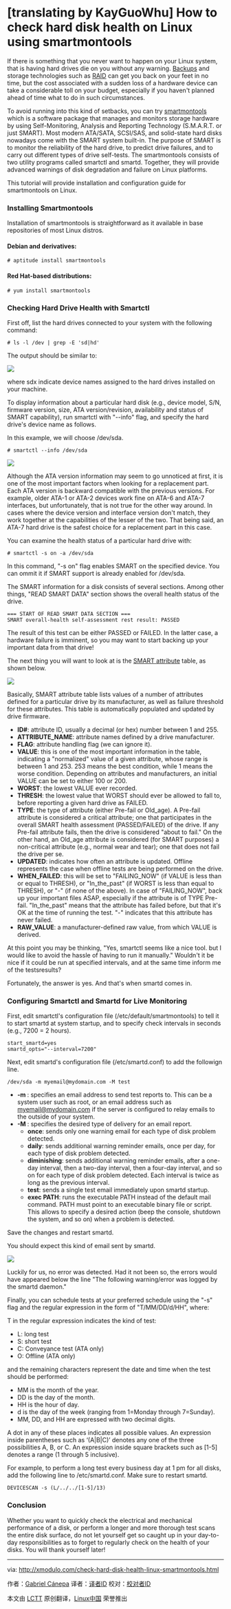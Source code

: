 [translating by KayGuoWhu]
How to check hard disk health on Linux using smartmontools
================================================================================
If there is something that you never want to happen on your Linux system, that is having hard drives die on you without any warning. [Backups][1] and storage technologies such as [RAID][2] can get you back on your feet in no time, but the cost associated with a sudden loss of a hardware device can take a considerable toll on your budget, especially if you haven't planned ahead of time what to do in such circumstances.

To avoid running into this kind of setbacks, you can try [smartmontools][3] which is a software package that manages and monitors storage hardware by using Self-Monitoring, Analysis and Reporting Technology (S.M.A.R.T. or just SMART). Most modern ATA/SATA, SCSI/SAS, and solid-state hard disks nowadays come with the SMART system built-in. The purpose of SMART is to monitor the reliability of the hard drive, to predict drive failures, and to carry out different types of drive self-tests. The smartmontools consists of two utility programs called smartctl and smartd. Together, they will provide advanced warnings of disk degradation and failure on Linux platforms.

This tutorial will provide installation and configuration guide for smartmontools on Linux.

### Installing Smartmontools ###

Installation of smartmontools is straightforward as it available in base repositories of most Linux distros.

#### Debian and derivatives: ####

    # aptitude install smartmontools 

#### Red Hat-based distributions: ####

    # yum install smartmontools

### Checking Hard Drive Health with Smartctl ###

First off, list the hard drives connected to your system with the following command:

    # ls -l /dev | grep -E 'sd|hd'

The output should be similar to:

![](https://farm4.staticflickr.com/3953/15352881249_96c09f7ccc_o.png)

where sdx indicate device names assigned to the hard drives installed on your machine.

To display information about a particular hard disk (e.g., device model, S/N, firmware version, size, ATA version/revision, availability and status of SMART capability), run smartctl with "--info" flag, and specify the hard drive's device name as follows.

In this example, we will choose /dev/sda.

    # smartctl --info /dev/sda 

![](https://farm4.staticflickr.com/3928/15353873870_00a8dddf89_z.jpg)

Although the ATA version information may seem to go unnoticed at first, it is one of the most important factors when looking for a replacement part. Each ATA version is backward compatible with the previous versions. For example, older ATA-1 or ATA-2 devices work fine on ATA-6 and ATA-7 interfaces, but unfortunately, that is not true for the other way around. In cases where the device version and interface version don't match, they work together at the capabilities of the lesser of the two. That being said, an ATA-7 hard drive is the safest choice for a replacement part in this case.

You can examine the health status of a particular hard drive with:

    # smartctl -s on -a /dev/sda 

In this command, "-s on" flag enables SMART on the specified device. You can ommit it if SMART support is already enabled for /dev/sda.

The SMART information for a disk consists of several sections. Among other things, "READ SMART DATA" section shows the overall health status of the drive.

    === START OF READ SMART DATA SECTION ===
    SMART overall-health self-assessment rest result: PASSED

The result of this test can be either PASSED or FAILED. In the latter case, a hardware failure is imminent, so you may want to start backing up your important data from that drive!

The next thing you will want to look at is the [SMART attribute][4] table, as shown below.

![](https://farm6.staticflickr.com/5612/15539511935_dd62f6c9ef_z.jpg)

Basically, SMART attribute table lists values of a number of attributes defined for a particular drive by its manufacturer, as well as failure threshold for these attributes. This table is automatically populated and updated by drive firmware.

- **ID#**: attribute ID, usually a decimal (or hex) number between 1 and 255.
- **ATTRIBUTE_NAME**: attribute names defined by a drive manufacturer.
- **FLAG**: attribute handling flag (we can ignore it).
- **VALUE**: this is one of the most important information in the table, indicating a "normalized" value of a given attribute, whose range is between 1 and 253. 253 means the best condition, while 1 means the worse condition. Depending on attributes and manufacturers, an initial VALUE can be set to either 100 or 200.
- **WORST**: the lowest VALUE ever recorded.
- **THRESH**: the lowest value that WORST should ever be allowed to fall to, before reporting a given hard drive as FAILED.
- **TYPE**: the type of attribute (either Pre-fail or Old_age). A Pre-fail attribute is considered a critical attribute; one that participates in the overall SMART health assessment (PASSED/FAILED) of the drive. If any Pre-fail attribute fails, then the drive is considered "about to fail." On the other hand, an Old_age attribute is considered (for SMART purposes) a non-critical attribute (e.g., normal wear and tear); one that does not fail the drive per se.
- **UPDATED**: indicates how often an attribute is updated. Offline represents the case when offline tests are being performed on the drive.
- **WHEN_FAILED**: this will be set to "FAILING_NOW" (if VALUE is less than or equal to THRESH), or "In_the_past" (if WORST is less than equal to THRESH), or "-" (if none of the above). In case of "FAILING_NOW", back up your important files ASAP, especially if the attribute is of TYPE Pre-fail. "In_the_past" means that the attribute has failed before, but that it's OK at the time of running the test. "-" indicates that this attribute has never failed.
- **RAW_VALUE**: a manufacturer-defined raw value, from which VALUE is derived. 

At this point you may be thinking, "Yes, smartctl seems like a nice tool. but I would like to avoid the hassle of having to run it manually." Wouldn't it be nice if it could be run at specified intervals, and at the same time inform me of the testsresults?

Fortunately, the answer is yes. And that's when smartd comes in.

### Configuring Smartctl and Smartd for Live Monitoring ###

First, edit smartctl's configuration file (/etc/default/smartmontools) to tell it to start smartd at system startup, and to specify check intervals in seconds (e.g., 7200 = 2 hours).

    start_smartd=yes
    smartd_opts="--interval=7200"

Next, edit smartd's configuration file (/etc/smartd.conf) to add the followign line.

    /dev/sda -m myemail@mydomain.com -M test


- **-m <email-address>**: specifies an email address to send test reports to. This can be a system user such as root, or an email address such as myemail@mydomain.com if the server is configured to relay emails to the outside of your system.
- **-M <delivery-type>**: specifies the desired type of delivery for an email report.
	- **once**: sends only one warning email for each type of disk problem detected.
	- **daily**: sends additional warning reminder emails, once per day, for each type of disk problem detected.
	- **diminishing**: sends additional warning reminder emails, after a one-day interval, then a two-day interval, then a four-day interval, and so on for each type of disk problem detected. Each interval is twice as long as the previous interval.
	- **test**: sends a single test email immediately upon smartd startup.
	- **exec PATH**: runs the executable PATH instead of the default mail command. PATH must point to an executable binary file or script. This allows to specify a desired action (beep the console, shutdown the system, and so on) when a problem is detected. 

Save the changes and restart smartd.

You should expect this kind of email sent by smartd.

![](https://farm6.staticflickr.com/5612/15539511945_b344814c74_o.png)

Luckily for us, no error was detected. Had it not been so, the errors would have appeared below the line "The following warning/error was logged by the smartd daemon."

Finally, you can schedule tests at your preferred schedule using the "-s" flag and the regular expression in the form of "T/MM/DD/d/HH", where:

T in the regular expression indicates the kind of test:

- L: long test
- S: short test
- C: Conveyance test (ATA only)
- O: Offline (ATA only) 

and the remaining characters represent the date and time when the test should be performed:

- MM is the month of the year.
- DD is the day of the month.
- HH is the hour of day.
- d is the day of the week (ranging from 1=Monday through 7=Sunday).
- MM, DD, and HH are expressed with two decimal digits. 

A dot in any of these places indicates all possible values. An expression inside parentheses such as ‘(A|B|C)’ denotes any one of the three possibilities A, B, or C. An expression inside square brackets such as [1-5] denotes a range (1 through 5 inclusive).

For example, to perform a long test every business day at 1 pm for all disks, add the following line to /etc/smartd.conf. Make sure to restart smartd.

    DEVICESCAN -s (L/../../[1-5]/13) 

### Conclusion ###

Whether you want to quickly check the electrical and mechanical performance of a disk, or perform a longer and more thorough test scans the entire disk surface, do not let yourself get so caught up in your day-to-day responsibilities as to forget to regularly check on the health of your disks. You will thank yourself later!

--------------------------------------------------------------------------------

via: http://xmodulo.com/check-hard-disk-health-linux-smartmontools.html

作者：[Gabriel Cánepa][a]
译者：[译者ID](https://github.com/译者ID)
校对：[校对者ID](https://github.com/校对者ID)

本文由 [LCTT](https://github.com/LCTT/TranslateProject) 原创翻译，[Linux中国](http://linux.cn/) 荣誉推出

[a]:http://xmodulo.com/author/gabriel
[1]:http://xmodulo.com/how-to-create-secure-incremental-offsite-backup-in-linux.html
[2]:http://xmodulo.com/create-software-raid1-array-mdadm-linux.html
[3]:http://www.smartmontools.org/
[4]:http://en.wikipedia.org/wiki/S.M.A.R.T.